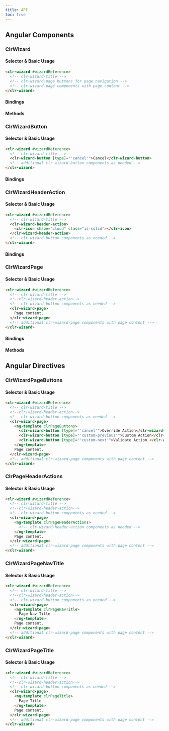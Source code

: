 ```yaml
---
title: API
toc: true
---
```


## Angular Components

### ClrWizard

#### Selector & Basic Usage

<doc-code>

```html
<clr-wizard #wizardReference>
  <!-- clr-wizard-title -->
  <!-- clr-wizard-page buttons for page navigation -->
  <!-- clr-wizard-page components with page content -->
</clr-wizard>
```

</doc-code>

#### Bindings

<DocComponentApi component="ClrWizard" item="bindings" />

#### Methods

<DocComponentApi component="ClrWizard" item="methods" />

### ClrWizardButton

#### Selector & Basic Usage

<doc-code>

```html
<clr-wizard #wizardReference>
  <!-- clr-wizard-title -->
  <clr-wizard-button [type]="'cancel'">Cancel</clr-wizard-button>
  <!-- additional clr-wizard-button components as needed -->
</clr-wizard>
```

</doc-code>

#### Bindings

<DocComponentApi component="ClrWizardButton" item="bindings" />

### ClrWizardHeaderAction

#### Selector & Basic Usage

<doc-code>

```html
<clr-wizard #wizardReference>
  <!-- clr-wizard-title -->
  <clr-wizard-header-action>
    <clr-icon shape="cloud" class="is-solid"></clr-icon>
  </clr-wizard-header-action>
  <!-- clr-wizard-button components as needed -->
</clr-wizard>
```

</doc-code>

#### Bindings

<DocComponentApi component="ClrWizardHeaderAction" item="bindings" />

### ClrWizardPage

#### Selector & Basic Usage

<doc-code>

```html
<clr-wizard #wizardReference>
  <!-- clr-wizard-title -->
  <!--clr-wizard-header-action-->
  <!-- clr-wizard-button components as needed -->
  <clr-wizard-page>
    Page content.
  </clr-wizard-page>
  <!-- additional clr-wizard-page components with page content -->
</clr-wizard>
```

</doc-code>

#### Bindings

<DocComponentApi component="ClrWizardPage" item="bindings" />

#### Methods

<DocComponentApi component="ClrWizardPage" item="methods" />

## Angular Directives

### ClrWizardPageButtons

#### Selector & Basic Usage

<doc-code>

```html
<clr-wizard #wizardReference>
  <!-- clr-wizard-title -->
  <!--clr-wizard-header-action-->
  <!-- clr-wizard-button components as needed -->
  <clr-wizard-page>
    <ng-template clrPageButtons>
      <clr-wizard-button [type]="'cancel'">Override Action</clr-wizard-button>
      <clr-wizard-button [type]="'custom-previous'">Custom Action</clr-wizard-button>
      <clr-wizard-button [type]="'custom-next'">Validate Action </clr-wizard-button>
    </ng-template>
    Page content.
  </clr-wizard-page>
  <!-- additional clr-wizard-page components with page content -->
</clr-wizard>
```

</doc-code>

### ClrPageHeaderActions

#### Selector & Basic Usage

<doc-code>

```html
<clr-wizard #wizardReference>
  <!-- clr-wizard-title -->
  <!--clr-wizard-header-action-->
  <!-- clr-wizard-button components as needed -->
  <clr-wizard-page>
    <ng-template clrPageHeaderActions>
      <!-- clr-wizard-header-action components as needed -->
    </ng-template>
    Page content.
  </clr-wizard-page>
  <!-- additional clr-wizard-page components with page content -->
</clr-wizard>
```

</doc-code>

### ClrWizardPageNavTitle

#### Selector & Basic Usage

<doc-code>

```html
<clr-wizard #wizardReference>
  <!-- clr-wizard-title -->
  <!--clr-wizard-header-action-->
  <!-- clr-wizard-button components as needed -->
  <clr-wizard-page>
    <ng-template clrPageNavTitle>
      Page Nav Title
    </ng-template>
    Page content.
  </clr-wizard-page>
  <!-- additional clr-wizard-page components with page content -->
</clr-wizard>
```

</doc-code>

### ClrWizardPageTitle

#### Selector & Basic Usage

<doc-code>

```html
<clr-wizard #wizardReference>
  <!-- clr-wizard-title -->
  <!--clr-wizard-header-action-->
  <!-- clr-wizard-button components as needed -->
  <clr-wizard-page>
    <ng-template clrPageTitle>
      Page Title
    </ng-template>
    Page content.
  </clr-wizard-page>
  <!-- additional clr-wizard-page components with page content -->
</clr-wizard>
```

</doc-code>
